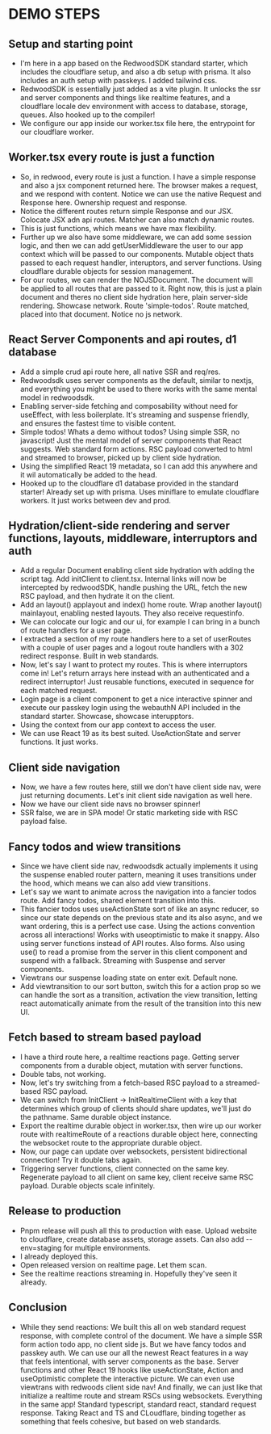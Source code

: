 # DEMO STEPS

## Setup and starting point

- I'm here in a app based on the RedwoodSDK standard starter, which includes the cloudflare setup, and also a db setup with prisma. It also includes an auth setup with passkeys. I added tailwind css.
- RedwoodSDK is essentially just added as a vite plugin. It unlocks the ssr and server components and things like realtime features, and a cloudflare locale dev environment with access to database, storage, queues. Also hooked up to the compiler!
- We configure our app inside our worker.tsx file here, the entrypoint for our cloudflare worker.

## Worker.tsx every route is just a function

- So, in redwood, every route is just a function. I have a simple response and also a jsx component returned here. The browser makes a request, and we respond with content. Notice we can use the native Request and Response here. Ownership request and response.
- Notice the different routes return simple Response and our JSX. Colocate JSX adn api routes. Matcher can also match dynamic routes.
- This is just functions, which means we have max flexibility.
- Further up we also have some middleware, we can add some session logic, and then we can add getUserMiddleware the user to our app context which will be passed to our components. Mutable object thats passed to each request handler, interuptors, and server functions. Using cloudflare durable objects for session management.
- For our routes, we can render the NOJSDocument. The document will be applied to all routes that are passed to it. Right now, this is just a plain document and theres no client side hydration here, plain server-side rendering. Showcase network. Route 'simple-todos'. Route matched, placed into that document. Notice no js network.

## React Server Components and api routes, d1 database

- Add a simple crud api route here, all native SSR and req/res.
- Redwoodsdk uses server components as the default, similar to nextjs, and everything you might be used to there works with the same mental model in redwoodsdk.
- Enabling server-side fetching and composability without need for useEffect, with less boilerplate. It's streaming and suspense friendly, and ensures the fastest time to visible content.
- Simple todos! Whats a demo without todos? Using simple SSR, no javascript! Just the mental model of server components that React suggests. Web standard form actions. RSC payload converted to html and streamed to browser, picked up by client side hydration.
- Using the simplified React 19 metadata, so I can add this anywhere and it wil automatically be added to the head.
- Hooked up to the cloudflare d1 database provided in the standard starter! Already set up with prisma. Uses miniflare to emulate cloudflare workers. It just works between dev and prod.

## Hydration/client-side rendering and server functions, layouts, middleware, interruptors and auth

- Add a regular Document enabling client side hydration with adding the script tag. Add initClient to client.tsx. Internal links will now be intercepted by redwoodSDK, handle pushing the URL, fetch the new RSC payload, and then hydrate it on the client.
- Add an layout() applayout and index() home route. Wrap another layout() mainlayout, enabling nested layouts. They also receive requestinfo.
- We can colocate our logic and our ui, for example I can bring in a bunch of route handlers for a user page.
- I extracted a section of my route handlers here to a set of userRoutes with a couple of user pages and a logout route handlers with a 302 redirect response. Built in web standards.
- Now, let's say I want to protect my routes. This is where interruptors come in! Let's return arrays here instead with an authenticated and a redirect interruptor! Just reusable functions, executed in sequence for each matched request.
- Login page is a client component to get a nice interactive spinner and execute our passkey login using the webauthN API included in the standard starter. Showcase, showcase interupptors.
- Using the context from our app context to access the user.
- We can use React 19 as its best suited. UseActionState and server functions. It just works.

## Client side navigation

- Now, we have a few routes here, still we don't have client side nav, were just returning documents. Let's init client side navigation as well here.
- Now we have our client side navs no browser spinner!
- SSR false, we are in SPA mode! Or static marketing side with RSC payload false.

## Fancy todos and wiew transitions

- Since we have client side nav, redwoodsdk actually implements it using the suspense enabled router pattern, meaning it uses transitions under the hood, which means we can also add view transitions.
- Let's say we want to animate across the navigation into a fancier todos route. Add fancy todos, shared element transition into this.
- This fancier todos uses useActionState sort of like an async reducer, so since our state depends on the previous state and its also async, and we want ordering, this is a perfect use case. Using the actions convention across all interactions! Works with useoptimistic to make it snappy. Also using server functions instead of API routes. Also forms. Also using use() to read a promise from the server in this client component and suspend with a fallback. Streaming with Suspense and server components.
- Viewtrans our suspense loading state on enter exit. Default none.
- Add viewtransition to our sort button, switch this for a action prop so we can handle the sort as a transition, activation the view transition, letting react automatically animate from the result of the transition into this new UI.

## Fetch based to stream based payload

- I have a third route here, a realtime reactions page. Getting server components from a durable object, mutation with server functions.
- Double tabs, not working.
- Now, let's try switching from a fetch-based RSC payload to a streamed-based RSC payload.
- We can switch from InitClient -> InitRealtimeClient with a key that determines which group of clients should share updates, we'll just do the pathname. Same durable object instance.
- Export the realtime durable object in worker.tsx, then wire up our worker route with realtimeRoute of a reactions durable object here, connecting the websocket route to the appropriate durable object.
- Now, our page can update over websockets, persistent bidirectional connection! Try it double tabs again.
- Triggering server functions, client connected on the same key. Regenerate payload to all client on same key, client receive same RSC payload. Durable objects scale infinitely.

## Release to production

- Pnpm release will push all this to production with ease. Upload website to cloudflare, create database assets, storage assets. Can also add --env=staging for multiple environments.
- I already deployed this.
- Open released version on realtime page. Let them scan.
- See the realtime reactions streaming in. Hopefully they've seen it already.

## Conclusion

- While they send reactions: We built this all on web standard request response, with complete control of the document. We have a simple SSR form action todo app, no client side js. But we have fancy todos and passkey auth. We can use our all the newest React features in a way that feels intentional, with server components as the base. Server functions and other React 19 hooks like useActionState, Action and useOptimistic complete the interactive picture. We can even use viewtrans with redwoods client side nav! And finally, we can just like that initialize a realtime route and stream RSCs using websockets. Everything in the same app! Standard typescript, standard react, standard request response. Taking React and TS and CLoudflare, binding together as something that feels cohesive, but based on web standards.
